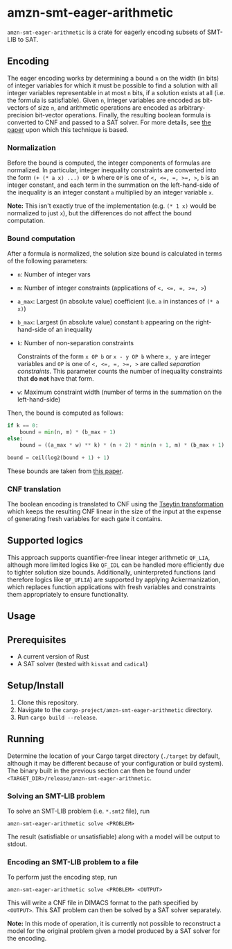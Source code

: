 # amzn-smt-eager-arithmetic

`amzn-smt-eager-arithmetic` is a crate for eagerly encoding subsets of SMT-LIB to SAT.

## Encoding

The eager encoding works by determining a bound `n` on the width (in bits) of integer variables for
which it must be possible to find a solution with all integer variables representable in at most `n`
bits, if a solution exists at all (i.e. the formula is satisfiable). Given `n`, integer variables
are encoded as bit-vectors of size `n`, and arithmetic operations are encoded as arbitrary-precision
bit-vector operations. Finally, the resulting boolean formula is converted to CNF and passed to a
SAT solver. For more details, see
[the paper](http://reports-archive.adm.cs.cmu.edu/anon/2003/CMU-CS-03-210.pdf) upon which this technique is
based.

### Normalization

Before the bound is computed, the integer components of formulas are normalized. In particular,
integer inequality constraints are converted into the form `(+ (* a x) ...) OP b` where `OP` is one
of `<, <=, =, >=, >`, `b` is an integer constant, and each term in the summation on the
left-hand-side of the inequality is an integer constant `a` multiplied by an integer variable `x`.

**Note:** This isn't exactly true of the implementation (e.g. `(* 1 x)` would be normalized to just
`x`), but the differences do not affect the bound computation.

### Bound computation

After a formula is normalized, the solution size bound is calculated in terms of the following
parameters:

- `n`: Number of integer vars
- `m`: Number of integer constraints (applications of `<, <=, =, >=, >`)
- `a_max`: Largest (in absolute value) coefficient (i.e. `a` in instances of `(* a x)`)
- `b_max`: Largest (in absolute value) constant `b` appearing on the right-hand-side of an
  inequality
- `k`: Number of non-separation constraints

  Constraints of the form `x OP b` or `x - y OP b` where `x, y` are integer variables and `OP` is
  one of `<, <=, =, >=, >` are called _separation constraints_. This parameter counts the number of
  inequality constraints that **do not** have that form.

- `w`: Maximum constraint width (number of terms in the summation on the left-hand-side)

Then, the bound is computed as follows:

```python
if k == 0:
	bound = min(n, m) * (b_max + 1)
else:
	bound = ((a_max * w) ** k) * (n + 2) * min(n + 1, m) * (b_max + 1)

bound = ceil(log2(bound + 1) + 1)
```

These bounds are taken from
[this paper](reports-archive.adm.cs.cmu.edu/anon/2003/CMU-CS-03-210.pdf).

### CNF translation

The boolean encoding is translated to CNF using the
[Tseytin transformation](https://en.wikipedia.org/wiki/Tseytin_transformation) which keeps the
resulting CNF linear in the size of the input at the expense of generating fresh variables for each
gate it contains.

## Supported logics

This approach supports quantifier-free linear integer arithmetic `QF_LIA`, although more limited
logics like `QF_IDL` can be handled more efficiently due to tighter solution size bounds.
Additionally, uninterpreted functions (and therefore logics like `QF_UFLIA`) are supported by
applying Ackermanization, which replaces function applications with fresh variables and constraints
them appropriately to ensure functionality.

## Usage

## Prerequisites

- A current version of Rust
- A SAT solver (tested with `kissat` and `cadical`)

## Setup/Install

1. Clone this repository.
2. Navigate to the `cargo-project/amzn-smt-eager-arithmetic` directory.
3. Run `cargo build --release`.

## Running

Determine the location of your Cargo target directory (`./target` by default, although it may be
different because of your configuration or build system). The binary built in the previous section
can then be found under `<TARGET_DIR>/release/amzn-smt-eager-arithmetic`.

### Solving an SMT-LIB problem

To solve an SMT-LIB problem (i.e. `*.smt2` file), run

```shell
amzn-smt-eager-arithmetic solve <PROBLEM>
```

The result (satisfiable or unsatisfiable) along with a model will be output to stdout.

### Encoding an SMT-LIB problem to a file

To perform just the encoding step, run

```shell
amzn-smt-eager-arithmetic solve <PROBLEM> <OUTPUT>
```

This will write a CNF file in DIMACS format to the path specified by `<OUTPUT>`. This SAT problem
can then be solved by a SAT solver separately.

**Note:** In this mode of operation, it is currently not possible to reconstruct a model for the
original problem given a model produced by a SAT solver for the encoding.

